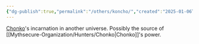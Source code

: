 ```yaml
---
{"dg-publish":true,"permalink":"/others/koncho/","created":"2025-01-06T23:10:46.630-05:00","updated":"2025-01-08T21:07:42.549-05:00"}
---
```


[Chonko](../Mythsecure-Organization/Hunters/Chonko.md)'s incarnation in another universe. Possibly the source of [[Mythsecure-Organization/Hunters/Chonko\|Chonko]]'s power.